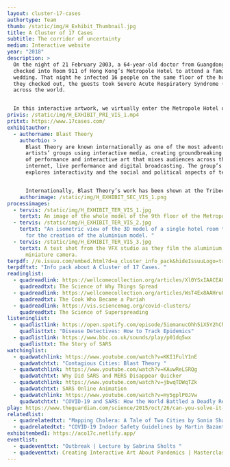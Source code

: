 ```yaml
---
layout: cluster-17-cases
authortype: Team
thumb: /static/img/H_Exhibit_Thumbnail.jpg
title: A Cluster of 17 Cases
subtitle: The corridor of uncertainty
medium: Interactive website
year: "2018"
description: >
  On the night of 21 February 2003, a 64-year-old doctor from Guangdong, China
  checked into Room 911 of Hong Kong’s Metropole Hotel to attend a family
  wedding. That night he infected 16 people on the same floor of the hotel. As
  they checked out, the guests took Severe Acute Respiratory Syndrome (SARS)
  across the world.  


  In this interactive artwork, we virtually enter the Metropole Hotel on that fateful night, and we explore the events that took place in the 17 rooms where the first cluster of SARS cases were detected. We go on a  journey with epidemiologists to understand how they studied the movements of the guests between each room. This experience reveals how even the most banal action, like touching a handrail, can have unforeseen consequences. In the end, we come away with a renewed appreciation for how public health experts grapple with fear and uncertainty in the face of an unknown disease. 
privis: /static/img/H_EXHIBIT_PRI_VIS_1.mp4
pritxt: https://www.17cases.com/
exhibitauthor:
  - authorname: Blast Theory
    authorbio: >
      Blast Theory are known internationally as one of the most adventurous
      artists’ groups using interactive media, creating groundbreaking new forms
      of performance and interactive art that mixes audiences across the
      internet, live performance and digital broadcasting. The group’s work
      explores interactivity and the social and political aspects of technology.


      Internationally, Blast Theory’s work has been shown at the Tribeca Film Festival, Sundance Film Festival, Walker Arts Center in Minneapolis, the Venice Biennale, ICC in Tokyo, the Chicago Museum of Contemporary Art, Sydney Biennale, National Museum in Taiwan, Hebbel Theatre in Berlin, Basel Art Fair, Dutch Electronic Arts Festival, Sonar Festival in Barcelona and the Palestine International Video Festival.
    authorimage: /static/img/H_EXHIBIT_SEC_VIS_1.png
processimages:
  - tervis: /static/img/H_EXHIBIT_TER_VIS_1.jpg
    tertxt: An image of the whole model of the 9th floor of the Metropole hotel.
  - tervis: /static/img/H_EXHIBIT_TER_VIS_2.jpg
    tertxt: "An isometric view of the 3D model of a single hotel room that was used
      for the creation of the aluminium model. "
  - tervis: /static/img/H_EXHIBIT_TER_VIS_3.jpg
    tertxt: A test shot from the VFX studio as they film the aluminium model with a
      miniature camera.
terpdf: //e.issuu.com/embed.html?d=a_cluster_info_pack&hideIssuuLogo=true&u=sciencegallerybengaluru
terpdftxt: "Info pack about A Cluster of 17 Cases. "
readinglist:
  - quadreadlink: https://wellcomecollection.org/articles/Xl0YSxIAACEAQiBn
    quadreadtxt: The Science of Why Things Spread
  - quadreadlink: https://wellcomecollection.org/articles/WsT4Ex8AAHruGfW_
    quadreadtxt: The Cook Who Became a Pariah
  - quadreadlink: https://vis.sciencemag.org/covid-clusters/
    quadreadtxt: The Science of Superspreading
listeninglist:
  - quadlistlink: https://open.spotify.com/episode/5iemanucOhh5iX5Y2hChAH
    quadlisttxt: "Disease Detectives: How to Track Epidemics"
  - quadlistlink: https://www.bbc.co.uk/sounds/play/p01dq5wx
    quadlisttxt: The Story of SARS
watchinglist:
  - quadwatchlink: https://www.youtube.com/watch?v=KKI1FulY1nE
    quadwatchtxt: "Contagious Cities: Blast Theory "
  - quadwatchlink: https://www.youtube.com/watch?v=KAuwReLSRQg
    quadwatchtxt: Why Did SARS and MERS Disappear Quicker
  - quadwatchlink: https://www.youtube.com/watch?v=jbwqTDWqTZk
    quadwatchtxt: SARS Online Animation
  - quadwatchlink: https://www.youtube.com/watch?v=Hy5gplP0JVw
    quadwatchtxt: "COVID-19 and SARS: How the World Battled a Deadly Respiratory Illness"
play: https://www.theguardian.com/science/2015/oct/26/can-you-solve-it-how-many-will-the-zombie-outbreak-infect
relatedlist:
  - quadrelatedtxt: "Mapping Cholera: A Tale of Two Cities by Sonia Shah"
  - quadrelatedtxt: "COVID-19 Indoor Safety Guidelines by Martin Bazant "
exhibitembed1: https://aco17c.netlify.app/
eventlist:
  - quadeventtxt: "Outbreak | Lecture by Sabrina Sholts "
  - quadeventtxt: Creating Interactive Art About Pandemics | Masterclass by Matt Adams
---
```

